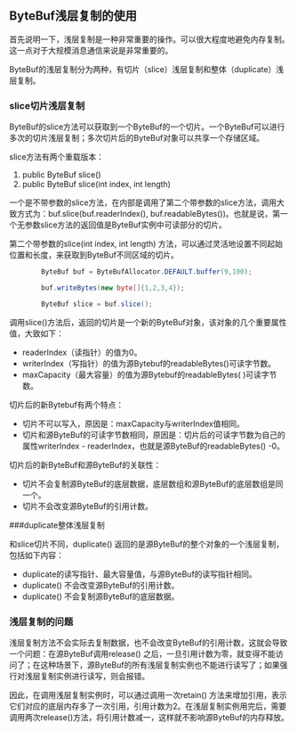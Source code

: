## ByteBuf浅层复制的使用

首先说明一下，浅层复制是一种非常重要的操作。可以很大程度地避免内存复制。这一点对于大规模消息通信来说是非常重要的。

ByteBuf的浅层复制分为两种，有切片（slice）浅层复制和整体（duplicate）浅层复制。

### slice切片浅层复制

ByteBuf的slice方法可以获取到一个ByteBuf的一个切片。一个ByteBuf可以进行多次的切片浅层复制；多次切片后的ByteBuf对象可以共享一个存储区域。

slice方法有两个重载版本：

1. public ByteBuf slice()
2. public ByteBuf slice(int index, int length)

一个是不带参数的slice方法，在内部是调用了第二个带参数的slice方法，调用大致方式为：buf.slice(buf.readerIndex(), buf.readableBytes())。也就是说，第一个无参数slice方法的返回值是ByteBuf实例中可读部分的切片。

第二个带参数的slice(int index, int length) 方法，可以通过灵活地设置不同起始位置和长度，来获取到ByteBuf不同区域的切片。

```java
		ByteBuf buf = ByteBufAllocator.DEFAULT.buffer(9,100);

        buf.writeBytes(new byte[]{1,2,3,4});

        ByteBuf slice = buf.slice();
```



调用slice()方法后，返回的切片是一个新的ByteBuf对象，该对象的几个重要属性值，大致如下：

- readerIndex（读指针）的值为0。
- writerIndex（写指针）的值为源Bytebuf的readableBytes()可读字节数。
- maxCapacity（最大容量）的值为源Bytebuf的readableBytes( )可读字节数。

切片后的新Bytebuf有两个特点：

- 切片不可以写入，原因是：maxCapacity与writerIndex值相同。
- 切片和源ByteBuf的可读字节数相同，原因是：切片后的可读字节数为自己的属性writerIndex - readerIndex，也就是源ByteBuf的readableBytes() -0。

切片后的新ByteBuf和源ByteBuf的关联性：

- 切片不会复制源ByteBuf的底层数据，底层数组和源ByteBuf的底层数组是同一个。
- 切片不会改变源ByteBuf的引用计数。



###duplicate整体浅层复制

和slice切片不同，duplicate() 返回的是源ByteBuf的整个对象的一个浅层复制，包括如下内容：

- duplicate的读写指针、最大容量值，与源ByteBuf的读写指针相同。
- duplicate() 不会改变源ByteBuf的引用计数。
- duplicate() 不会复制源ByteBuf的底层数据。

### 浅层复制的问题

浅层复制方法不会实际去复制数据，也不会改变ByteBuf的引用计数，这就会导致一个问题：在源ByteBuf调用release() 之后，一旦引用计数为零，就变得不能访问了；在这种场景下，源ByteBuf的所有浅层复制实例也不能进行读写了；如果强行对浅层复制实例进行读写，则会报错。

因此，在调用浅层复制实例时，可以通过调用一次retain() 方法来增加引用，表示它们对应的底层内存多了一次引用，引用计数为2。在浅层复制实例用完后，需要调用两次release()方法，将引用计数减一，这样就不影响源ByteBuf的内存释放。